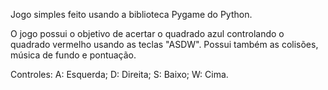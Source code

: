 Jogo simples feito usando a biblioteca Pygame do Python. 

O jogo possui o objetivo de acertar o quadrado azul controlando o quadrado vermelho usando as teclas "ASDW".
Possui também as colisões, música de fundo e pontuação.

Controles: A: Esquerda; D: Direita; S: Baixo; W: Cima.

